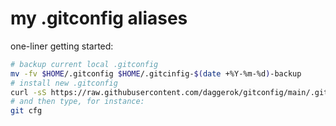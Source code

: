 # my .gitconfig aliases

one-liner getting started:

```bash
# backup current local .gitconfig
mv -fv $HOME/.gitconfig $HOME/.gitcinfig-$(date +%Y-%m-%d)-backup
# install new .gitconfig
curl -sS https://raw.githubusercontent.com/daggerok/gitconfig/main/.gitconfig >> $HOME/.gitconfig
# and then type, for instance:
git cfg
```
